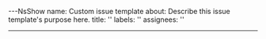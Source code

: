 ---NsShow 
name: Custom issue template
about: Describe this issue template's purpose here.
title: ''
labels: ''
assignees: ''

---


